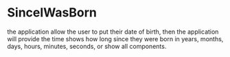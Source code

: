 # SinceIWasBorn

the application allow the user to put their date of birth, 
then the application will provide the time shows how long since they were born in
years, months, days, hours, minutes, seconds, or show all components.
